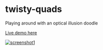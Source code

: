 # twisty-quads
Playing around with an optical illusion doodle

[Live demo here](http://timhutton.github.io/twisty-quads/)

[ ![screenshot1](https://cloud.githubusercontent.com/assets/647092/14437008/317bcdc2-0017-11e6-89c0-d77cf10e9025.png) ](http://timhutton.github.io/twisty-quads/)
